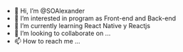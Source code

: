 - 👋 Hi, I’m @SOAlexander
- 👀 I’m interested in program as Front-end and Back-end
- 🌱 I’m currently learning React Native y Reactjs
- 💞️ I’m looking to collaborate on ...
- 📫 How to reach me ...

<!---
SOAlexander/SOAlexander is a ✨ special ✨ repository because its `README.md` (this file) appears on your GitHub profile.
You can click the Preview link to take a look at your changes.
--->
